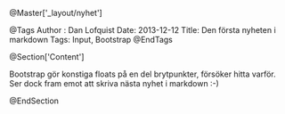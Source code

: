 ﻿@Master['_layout/nyhet']

@Tags
Author : Dan Lofquist
Date: 2013-12-12
Title: Den första nyheten i markdown
Tags: Input, Bootstrap
@EndTags

@Section['Content']

Bootstrap gör konstiga floats på en del brytpunkter, försöker hitta varför.
Ser dock fram emot att skriva nästa nyhet i markdown :-)

@EndSection